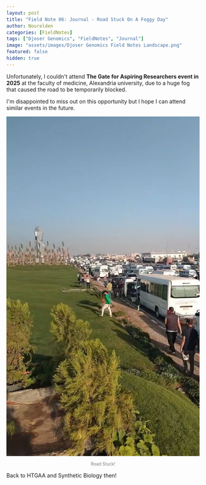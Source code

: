 ```yaml
---
layout: post
title: "Field Note 06: Journal - Road Stuck On A Foggy Day"
author: Nourelden
categories: [FieldNotes]
tags: ["Djoser Genomics", "FieldNotes", "Journal"]
image: "assets/images/Djoser Genomics Field Notes Landscape.png"
featured: false
hidden: true
---
```


Unfortunately, I couldn't attend **The Gate for Aspiring Researchers event in 2025** at the faculty of medicine, Alexandria university, due to a huge fog that caused the road to be temporarily blocked.

I'm disappointed to miss out on this opportunity but I hope I can attend similar events in the future.

<div style="text-align: center;">
  <img src="/assets/images/posts/Field-Note-06-Journal-Road-Stuck-On-A-Foggy-Day/Traffic Jam.jpg" alt="Closed Road Causing A Traffic Jam" width="600"/>
  <p style="font-size: 0.8em; color: gray;">Road Stuck!</p>
</div>

Back to HTGAA and Synthetic Biology then!
